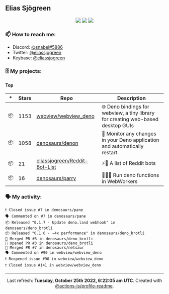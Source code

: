 ## Elias Sjögreen

<p align="center">
  <img src="https://img.shields.io/badge/🎂-dec. 2003-success" />
  <img src="https://img.shields.io/badge/🌎-Stockholm-informational" />
  <img src="https://img.shields.io/badge/👦-He/Him-informational" />
</p>

### 📫 How to reach me:

- Discord: [@snabel#5886](https://discord.com/users/267978757799673866)
- Twitter: [@eliassjogreen](https://twitter.com/eliassjogreen)
- Keybase: [@eliassjogreen](https://keybase.io/eliassjogreen)

### 🗄 My projects:

#### Top
|*|Stars|Repo|Description|
|---|---|---|---|
| 📦 | 1153 | [webview/webview_deno](https://github.com/webview/webview_deno) | 🌐 Deno bindings for webview, a tiny library for creating web-based desktop GUIs |
| 📦 | 1058 | [denosaurs/denon](https://github.com/denosaurs/denon) | 👀 Monitor any changes in your Deno application and automatically restart. |
| 📦 | 21 | [eliassjogreen/Reddit-Bot-List](https://github.com/eliassjogreen/Reddit-Bot-List) | ⚡️🤖 A list of Reddit bots |
| 📦 | 16 | [denosaurs/parry](https://github.com/denosaurs/parry) | 👷🏽‍♂️ Run deno functions in WebWorkers |

### 🗣 My activity:

```
❗️ Closed issue #7 in denosaurs/pane
🗣 Commented on #7 in denosaurs/pane
📦 Released "0.1.7 - Update deno.land webhook" in denosaurs/deno_brotli
📦 Released "0.1.6 - ~4x performance" in denosaurs/deno_brotli
🎉 Merged PR #3 in denosaurs/deno_brotli
💪 Opened PR #3 in denosaurs/deno_brotli
🎉 Merged PR #7 in denosaurs/netsaur
🗣 Commented on #90 in webview/webview_deno
❗️ Reopened issue #90 in webview/webview_deno
❗️ Closed issue #141 in webview/webview_deno
```

------------
<p align="center">Last refresh: <b>Tuesday, October 25th 2022, 6:22:05 am UTC</b>. Created with <a href=https://github.com/marketplace/actions/profile-readme>@actions-js/profile-readme</a>.</p>
